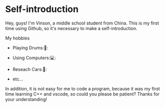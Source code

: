 # Self-introduction
Hey, guys! I'm Vinson, a middle school student from China. This is my first time using Github, so it's necessary to make a self-introduction. 

My hobbies
 - Playing Drums:🥁:

 - Using Computers:💻:

 - Reseach Cars:🚗:

 - etc...

In addition, it is not easy for me to code a program, because it was my first time learning C++ and vscode, so could you please be patient? Thanks for your understanding!
